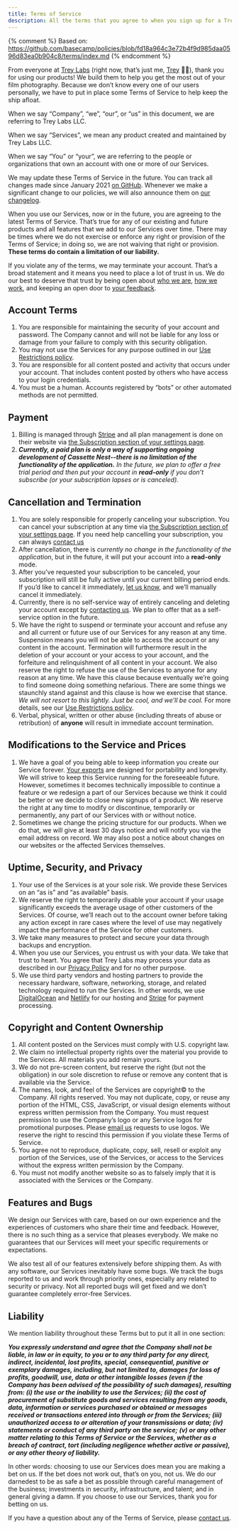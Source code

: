 ```yaml
---
title: Terms of Service
description: All the terms that you agree to when you sign up for a Trey Labs product.
---
```


{% comment %}
Based on:
https://github.com/basecamp/policies/blob/fd18a964c3e72b4f9d985daa0596d83ea0b904c8/terms/index.md
{% endcomment %}

From everyone at [Trey Labs](https://treylabs.com) (right now, that’s just me, [Trey](https://treypiepmeier.com) 👋🏻), thank you for using our products! We build them to help you get the most out of your film photography. Because we don’t know every one of our users personally, we have to put in place some Terms of Service to help keep the ship afloat.

When we say “Company”, “we”, “our”, or “us” in this document, we are referring to Trey Labs LLC.

When we say “Services”, we mean any product created and maintained by Trey Labs LLC.

When we say “You” or “your”, we are referring to the people or organizations that own an account with one or more of our Services.

We may update these Terms of Service in the future. You can track all changes made since January 2021 [on GitHub](https://github.com/trey/cn-marketing/commits/main).  Whenever we make a significant change to our policies, we will also announce them on [our changelog](https://cassettenest.com/changelog/).

When you use our Services, now or in the future, you are agreeing to the latest Terms of Service. That’s true for any of our existing and future products and all features that we add to our Services over time. There may be times where we do not exercise or enforce any right or provision of the Terms of Service; in doing so, we are not waiving that right or provision. **These terms do contain a limitation of our liability.**

If you violate any of the terms, we may terminate your account. That’s a broad statement and it means you need to place a lot of trust in us. We do our best to deserve that trust by being open about [who we are](https://treylabs.com), [how we work](https://treypiepmeier.com/words/tag/cassettenest/), and keeping an open door to [your feedback][feedback].

## Account Terms

1. You are responsible for maintaining the security of your account and password. The Company cannot and will not be liable for any loss or damage from your failure to comply with this security obligation.
2. You may not use the Services for any purpose outlined in our [Use Restrictions policy](/policies/abuse/).
3. You are responsible for all content posted and activity that occurs under your account. That includes content posted by others who have access to your login credentials.
4. You must be a human. Accounts registered by “bots” or other automated methods are not permitted.

## Payment

1. Billing is managed through [Stripe](https://stripe.com) and all plan management is done on their website via [the Subscription section of your settings page](https://app.cassettenest.com/settings/#subscription).
2. _**Currently, a paid plan is only a way of supporting ongoing development of Cassette Nest--there is no limitation of the functionality of the application.** In the future, we plan to offer a free trial period and then put your account in **read-only** if you don’t subscribe (or your subscription lapses or is canceled)._

## Cancellation and Termination

1. You are solely responsible for properly canceling your subscription. You can cancel your subscription at any time via [the Subscription section of your settings page](https://app.cassettenest.com/settings/#subscription). If you need help cancelling your subscription, you can always [contact us][feedback]
2. After cancellation, there is _currently no change in the functionality of the application_, but in the future, it will put your account into a **read-only** mode.
3. After you’ve requested your subscription to be canceled, your subscription will still be fully active until your current billing period ends. If you’d like to cancel it immediately, [let us know][feedback], and we’ll manually cancel it immediately.
4. Currently, there is no self-service way of entirely canceling and deleting your account except by [contacting us][feedback]. We plan to offer that as a self-service option in the future.
5. We have the right to suspend or terminate your account and refuse any and all current or future use of our Services for any reason at any time. Suspension means you will not be able to access the account or any content in the account. Termination will furthermore result in the deletion of your account or your access to your account, and the forfeiture and relinquishment of all content in your account. We also reserve the right to refuse the use of the Services to anyone for any reason at any time. We have this clause because eventually we’re going to find someone doing something nefarious. There are some things we staunchly stand against and this clause is how we exercise that stance. _We will not resort to this lightly. Just be cool, and we’ll be cool._ For more details, see our [Use Restrictions policy](/policies/abuse/).
6. Verbal, physical, written or other abuse (including threats of abuse or retribution) of **anyone** will result in immediate account termination.

## Modifications to the Service and Prices

1. We have a goal of you being able to keep information you create our Service forever. [Your exports](https://app.cassettenest.com/settings/#export) are designed for portability and longevity. We will strive to keep this Service running for the foreseeable future. However, sometimes it becomes technically impossible to continue a feature or we redesign a part of our Services because we think it could be better or we decide to close new signups of a product. We reserve the right at any time to modify or discontinue, temporarily or permanently, any part of our Services with or without notice.
2. Sometimes we change the pricing structure for our products. When we do that, we will give at least 30 days notice and will notify you via the email address on record. We may also post a notice about changes on our websites or the affected Services themselves.

## Uptime, Security, and Privacy

1. Your use of the Services is at your sole risk. We provide these Services on an “as is” and “as available” basis.
2. We reserve the right to temporarily disable your account if your usage significantly exceeds the average usage of other customers of the Services. Of course, we’ll reach out to the account owner before taking any action except in rare cases where the level of use may negatively impact the performance of the Service for other customers.
3. We take many measures to protect and secure your data through backups and encryption.
4. When you use our Services, you entrust us with your data. We take that trust to heart. You agree that Trey Labs may process your data as described in our [Privacy Policy](/policies/privacy/) and for no other purpose.
5. We use third party vendors and hosting partners to provide the necessary hardware, software, networking, storage, and related technology required to run the Services. In other words, we use [DigitalOcean](https://www.digitalocean.com) and [Netlify](https://www.netlify.com) for our hosting and [Stripe](https://stripe.com) for payment processing.

## Copyright and Content Ownership

1. All content posted on the Services must comply with U.S. copyright law.
2. We claim no intellectual property rights over the material you provide to the Services. All materials you add remain yours.
3. We do not pre-screen content, but reserve the right (but not the obligation) in our sole discretion to refuse or remove any content that is available via the Service.
4. The names, look, and feel of the Services are copyright© to the Company. All rights reserved. You may not duplicate, copy, or reuse any portion of the HTML, CSS, JavaScript, or visual design elements without express written permission from the Company. You must request permission to use the Company’s logo or any Service logos for promotional purposes. Please [email us](mailto:boss@treylabs.com) requests to use logos. We reserve the right to rescind this permission if you violate these Terms of Service.
5. You agree not to reproduce, duplicate, copy, sell, resell or exploit any portion of the Services, use of the Services, or access to the Services without the express written permission by the Company.
6. You must not modify another website so as to falsely imply that it is associated with the Services or the Company.

## Features and Bugs

We design our Services with care, based on our own experience and the experiences of customers who share their time and feedback. However, there is no such thing as a service that pleases everybody. We make no guarantees that our Services will meet your specific requirements or expectations.

We also test all of our features extensively before shipping them. As with any software, our Services inevitably have some bugs. We track the bugs reported to us and work through priority ones, especially any related to security or privacy. Not all reported bugs will get fixed and we don’t guarantee completely error-free Services.

## Liability

We mention liability throughout these Terms but to put it all in one section:

***You expressly understand and agree that the Company shall not be liable, in law or in equity, to you or to any third party for any direct, indirect, incidental, lost profits, special, consequential, punitive or exemplary damages, including, but not limited to, damages for loss of profits, goodwill, use, data or other intangible losses (even if the Company has been advised of the possibility of such damages), resulting from: (i) the use or the inability to use the Services; (ii) the cost of procurement of substitute goods and services resulting from any goods, data, information or services purchased or obtained or messages received or transactions entered into through or from the Services; (iii) unauthorized access to or alteration of your transmissions or data; (iv) statements or conduct of any third party on the service; (v) or any other matter relating to this Terms of Service or the Services, whether as a breach of contract, tort (including negligence whether active or passive), or any other theory of liability.***

In other words: choosing to use our Services does mean you are making a bet on us. If the bet does not work out, that’s on you, not us. We do our darnedest to be as safe a bet as possible through careful management of the business; investments in security, infrastructure, and talent; and in general giving a damn. If you choose to use our Services, thank you for betting on us.

If you have a question about any of the Terms of Service, please [contact us][feedback].


[feedback]: /feedback/
